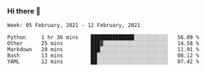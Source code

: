 ### Hi there 👋

<!--START_SECTION:waka-->
```text
Week: 05 February, 2021 - 12 February, 2021

Python     1 hr 36 mins    ██████████████░░░░░░░░░░░   56.09 % 
Other      25 mins         ███▓░░░░░░░░░░░░░░░░░░░░░   14.58 % 
Markdown   20 mins         ███░░░░░░░░░░░░░░░░░░░░░░   11.91 % 
Bash       13 mins         ██░░░░░░░░░░░░░░░░░░░░░░░   08.12 % 
YAML       12 mins         ██░░░░░░░░░░░░░░░░░░░░░░░   07.42 % 
```
<!--END_SECTION:waka-->

<!--
**yqmmm/yqmmm** is a ✨ _special_ ✨ repository because its `README.md` (this file) appears on your GitHub profile.

Here are some ideas to get you started:

- 🔭 I’m currently working on ...
- 🌱 I’m currently learning ...
- 👯 I’m looking to collaborate on ...
- 🤔 I’m looking for help with ...
- 💬 Ask me about ...
- 📫 How to reach me: ...
- 😄 Pronouns: ...
- ⚡ Fun fact: ...
-->
